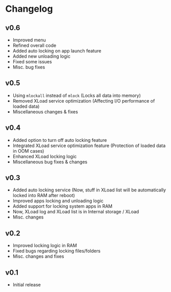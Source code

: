 # Changelog

## v0.6

- Improved menu
- Refined overall code
- Added auto locking on app launch feature
- Added new unloading logic
- Fixed some issues
- Misc. bug fixes

## v0.5

- Using `mlockall` instead of `mlock` (Locks all data into memory)
- Removed XLoad service optimization (Affecting I/O performance of loaded data)
- Miscellaneous changes & fixes

## v0.4

- Added option to turn off auto locking feature
- Integrated XLoad service optimization feature (Protection of loaded data in OOM cases)
- Enhanced XLoad locking logic
- Miscellaneous bug fixes & changes

## v0.3

- Added auto locking service (Now, stuff in XLoad list will be automatically locked into RAM after reboot)
- Improved apps locking and unloading logic
- Added support for locking system apps in RAM
- Now, XLoad log and XLoad list is in Internal storage / XLoad
- Misc. changes

## v0.2

- Improved locking logic in RAM
- Fixed bugs regarding locking files/folders
- Misc. changes and fixes

## v0.1

- Initial release